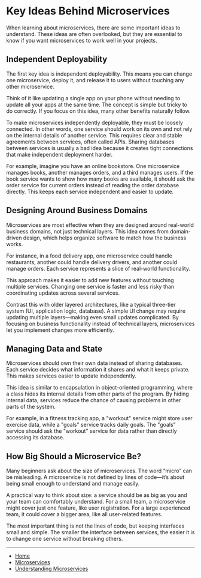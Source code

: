 # Key Ideas Behind Microservices

When learning about microservices, there are some important ideas to understand. These ideas are often overlooked, but they are essential to know if you want microservices to work well in your projects.

## Independent Deployability

The first key idea is independent deployability. This means you can change one microservice, deploy it, and release it to users without touching any other microservice.

Think of it like updating a single app on your phone without needing to update all your apps at the same time. The concept is simple but tricky to do correctly. If you focus on this idea, many other benefits naturally follow.

To make microservices independently deployable, they must be loosely connected. In other words, one service should work on its own and not rely on the internal details of another service. This requires clear and stable agreements between services, often called APIs. Sharing databases between services is usually a bad idea because it creates tight connections that make independent deployment harder.

For example, imagine you have an online bookstore. One microservice manages books, another manages orders, and a third manages users. If the book service wants to show how many books are available, it should ask the order service for current orders instead of reading the order database directly. This keeps each service independent and easier to update.

## Designing Around Business Domains

Microservices are most effective when they are designed around real-world business domains, not just technical layers. This idea comes from domain-driven design, which helps organize software to match how the business works.

For instance, in a food delivery app, one microservice could handle restaurants, another could handle delivery drivers, and another could manage orders. Each service represents a slice of real-world functionality.

This approach makes it easier to add new features without touching multiple services. Changing one service is faster and less risky than coordinating updates across several services.

Contrast this with older layered architectures, like a typical three-tier system (UI, application logic, database). A simple UI change may require updating multiple layers—making even small updates complicated. By focusing on business functionality instead of technical layers, microservices let you implement changes more efficiently.

## Managing Data and State

Microservices should own their own data instead of sharing databases. Each service decides what information it shares and what it keeps private. This makes services easier to update independently.

This idea is similar to encapsulation in object-oriented programming, where a class hides its internal details from other parts of the program. By hiding internal data, services reduce the chance of causing problems in other parts of the system.

For example, in a fitness tracking app, a "workout" service might store user exercise data, while a "goals" service tracks daily goals. The "goals" service should ask the "workout" service for data rather than directly accessing its database.

## How Big Should a Microservice Be?

Many beginners ask about the size of microservices. The word “micro” can be misleading. A microservice is not defined by lines of code—it’s about being small enough to understand and manage easily.

A practical way to think about size: a service should be as big as you and your team can comfortably understand. For a small team, a microservice might cover just one feature, like user registration. For a large experienced team, it could cover a bigger area, like all user-related features.

The most important thing is not the lines of code, but keeping interfaces small and simple. The smaller the interface between services, the easier it is to change one service without breaking others.

---

- [Home](./../../README.md)
- [Microservices](./../tutorials.md)
- [Understanding Microservices](./1_Understanding_Microservices.md)